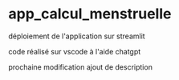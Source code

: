 # app_calcul_menstruelle

déploiement de l'application sur streamlit

code réalisé sur vscode à l'aide chatgpt

prochaine modification ajout de description 
